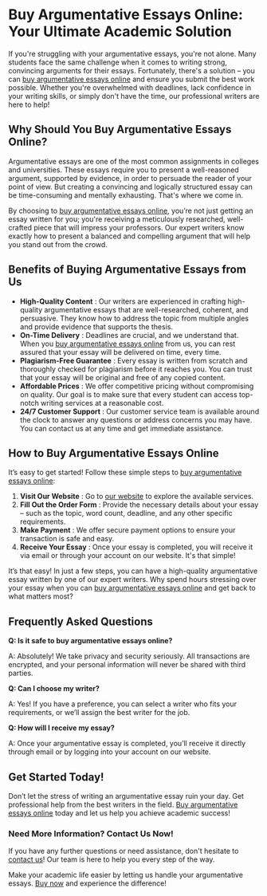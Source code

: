 # Buy Argumentative Essays Online: Your Ultimate Academic Solution

If you're struggling with your argumentative essays, you're not alone. Many students face the same challenge when it comes to writing strong, convincing arguments for their essays. Fortunately, there's a solution – you can [buy argumentative essays online](https://tinyurl.com/topessay?keyword=buy+argumentative+essays+online) and ensure you submit the best work possible. Whether you're overwhelmed with deadlines, lack confidence in your writing skills, or simply don't have the time, our professional writers are here to help!

## Why Should You Buy Argumentative Essays Online?

Argumentative essays are one of the most common assignments in colleges and universities. These essays require you to present a well-reasoned argument, supported by evidence, in order to persuade the reader of your point of view. But creating a convincing and logically structured essay can be time-consuming and mentally exhausting. That's where we come in.

By choosing to [buy argumentative essays online](https://tinyurl.com/topessay?keyword=buy+argumentative+essays+online), you’re not just getting an essay written for you; you're receiving a meticulously researched, well-crafted piece that will impress your professors. Our expert writers know exactly how to present a balanced and compelling argument that will help you stand out from the crowd.

## Benefits of Buying Argumentative Essays from Us

- **High-Quality Content** : Our writers are experienced in crafting high-quality argumentative essays that are well-researched, coherent, and persuasive. They know how to address the topic from multiple angles and provide evidence that supports the thesis.
- **On-Time Delivery** : Deadlines are crucial, and we understand that. When you [buy argumentative essays online](https://tinyurl.com/topessay?keyword=buy+argumentative+essays+online) from us, you can rest assured that your essay will be delivered on time, every time.
- **Plagiarism-Free Guarantee** : Every essay is written from scratch and thoroughly checked for plagiarism before it reaches you. You can trust that your essay will be original and free of any copied content.
- **Affordable Prices** : We offer competitive pricing without compromising on quality. Our goal is to make sure that every student can access top-notch writing services at a reasonable cost.
- **24/7 Customer Support** : Our customer service team is available around the clock to answer any questions or address concerns you may have. You can contact us at any time and get immediate assistance.

## How to Buy Argumentative Essays Online

It’s easy to get started! Follow these simple steps to [buy argumentative essays online](https://tinyurl.com/topessay?keyword=buy+argumentative+essays+online):

1. **Visit Our Website** : Go to [our website](https://tinyurl.com/topessay?keyword=buy+argumentative+essays+online) to explore the available services.
2. **Fill Out the Order Form** : Provide the necessary details about your essay – such as the topic, word count, deadline, and any other specific requirements.
3. **Make Payment** : We offer secure payment options to ensure your transaction is safe and easy.
4. **Receive Your Essay** : Once your essay is completed, you will receive it via email or through your account on our website. It's that simple!

It’s that easy! In just a few steps, you can have a high-quality argumentative essay written by one of our expert writers. Why spend hours stressing over your essay when you can [buy argumentative essays online](https://tinyurl.com/topessay?keyword=buy+argumentative+essays+online) and get back to what matters most?

## Frequently Asked Questions

**Q: Is it safe to buy argumentative essays online?**

A: Absolutely! We take privacy and security seriously. All transactions are encrypted, and your personal information will never be shared with third parties.

**Q: Can I choose my writer?**

A: Yes! If you have a preference, you can select a writer who fits your requirements, or we’ll assign the best writer for the job.

**Q: How will I receive my essay?**

A: Once your argumentative essay is completed, you’ll receive it directly through email or by logging into your account on our website.

## Get Started Today!

Don’t let the stress of writing an argumentative essay ruin your day. Get professional help from the best writers in the field. [Buy argumentative essays online](https://tinyurl.com/topessay?keyword=buy+argumentative+essays+online) today and let us help you achieve academic success!

### Need More Information? Contact Us Now!

If you have any further questions or need assistance, don't hesitate to [contact us](https://tinyurl.com/topessay?keyword=buy+argumentative+essays+online)! Our team is here to help you every step of the way.

Make your academic life easier by letting us handle your argumentative essays. [Buy now](https://tinyurl.com/topessay?keyword=buy+argumentative+essays+online) and experience the difference!
